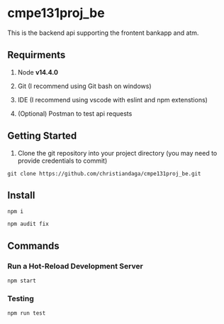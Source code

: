 # cmpe131proj_be

This is the backend api supporting the frontent bankapp and atm.

## Requirments

1. Node **v14.4.0**

2. Git (I recommend using Git bash on windows)

3. IDE (I recommend using vscode with eslint and npm extenstions)

4. (Optional) Postman to test api requests

## Getting Started

1. Clone the git repository into your project directory (you may need to provide credentials to commit)

```
git clone https://github.com/christiandaga/cmpe131proj_be.git
```

## Install

`npm i`

`npm audit fix`

## Commands

### Run a Hot-Reload Development Server

`npm start`

### Testing

`npm run test`
